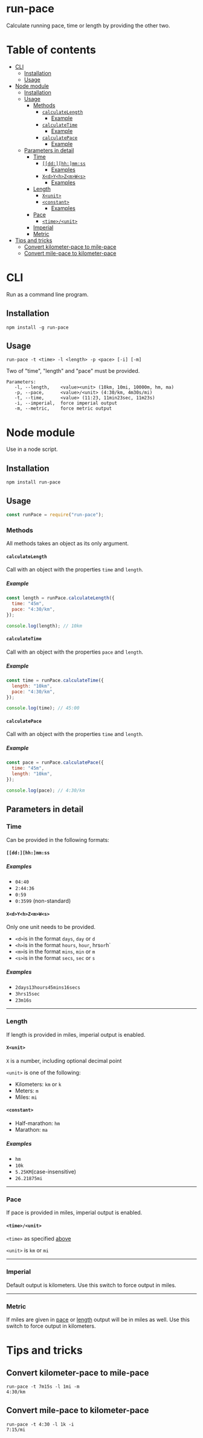 # run-pace
Calculate running pace, time or length by providing the other two.

# Table of contents
<!-- toc start -->
 - [CLI](#cli)
   - [Installation](#installation)
   - [Usage](#usage)
 - [Node module](#node-module)
   - [Installation](#installation)
   - [Usage](#usage)
     - [Methods](#methods)
       - [`calculateLength`](#calculatelength)
         - [Example](#example)
       - [`calculateTime`](#calculatetime)
         - [Example](#example)
       - [`calculatePace`](#calculatepace)
         - [Example](#example)
   - [Parameters in detail](#parameters-in-detail)
     - [Time](#time)
       - [`[[dd:][hh:]mm:ss`](#ddhhmmss)
         - [Examples](#examples)
       - [`X<d>Y<h>Z<m>W<s>`](#xdyhzmws)
         - [Examples](#examples)
     - [Length](#length)
       - [`X<unit>`](#xunit)
       - [`<constant>`](#constant)
         - [Examples](#examples)
     - [Pace](#pace)
       - [`<time>/<unit>`](#timeunit)
     - [Imperial](#imperial)
     - [Metric](#metric)
 - [Tips and tricks](#tips-and-tricks)
   - [Convert kilometer-pace to mile-pace](#convert-kilometer-pace-to-mile-pace)
   - [Convert mile-pace to kilometer-pace](#convert-mile-pace-to-kilometer-pace)
<!-- toc end -->

# CLI

Run as a command line program.

## Installation

```npm install -g run-pace```

## Usage
```run-pace -t <time> -l <length> -p <pace> [-i] [-m]```

Two of "time", "length" and "pace" must be provided.

```
Parameters:
   -l, --length,    <value><unit> (10km, 10mi, 10000m, hm, ma)
   -p, --pace,      <value>/<unit> (4:30/km, 4m30s/mi)
   -t, --time,      <value> (11:23, 11min23sec, 11m23s)
   -i, --imperial,  force imperial output
   -m, --metric,    force metric output
```

# Node module

Use in a node script.

## Installation
```npm install run-pace```

## Usage

```javascript
const runPace = require("run-pace");
```

### Methods

All methods takes an object as its only argument.

#### `calculateLength`

Call with an object with the properties `time` and `length`.

##### Example
```javascript
const length = runPace.calculateLength({
  time: "45m",
  pace: "4:30/km",
});

console.log(length); // 10km
```

#### `calculateTime`

Call with an object with the properties `pace` and `length`.

##### Example
```javascript
const time = runPace.calculateTime({
  length: "10km",
  pace: "4:30/km",
});

console.log(time); // 45:00
```

#### `calculatePace`

Call with an object with the properties `time` and `length`.

##### Example
```javascript
const pace = runPace.calculatePace({
  time: "45m",
  length: "10km",
});

console.log(pace); // 4:30/km
```

## Parameters in detail

### Time

Can be provided in the following formats:

#### `[[dd:][hh:]mm:ss`

##### Examples
- `04:40`
- `2:44:36`
- `0:59`
- `0:3599` (non-standard)

#### `X<d>Y<h>Z<m>W<s>`

Only one unit needs to be provided.

- `<d>`is in the format `days`, `day` or `d`
- `<h>`is in the format `hours`, `hour`, hrs` or `h`
- `<m>`is in the format `mins`, `min` or `m`
- `<s>`is in the format `secs`, `sec` or `s`

##### Examples
- `2days13hours45mins16secs`
- `3hrs15sec`
- `23m16s`

--- 

### Length

If length is provided in miles, imperial output is enabled.

#### `X<unit>`
`X` is a number, including optional decimal point

`<unit>` is one of the following:
- Kilometers: `km` or `k`
- Meters: `m`
- Miles: `mi`

#### `<constant>`

- Half-marathon: `hm`
- Marathon: `ma`

##### Examples
- `hm`
- `10k`
- `5.25KM`(case-insensitive)
- `26.21875mi`

---

### Pace

If pace is provided in miles, imperial output is enabled.

#### `<time>/<unit>`

`<time>` as specified [above](#time)

`<unit>` is `km` or `mi`

---

### Imperial

Default output is kilometers. Use this switch to force output in miles.

---

### Metric

If miles are given in [pace](#pace) or [length](#length) output will be in miles as well. Use this switch to force output in kilometers.

# Tips and tricks

## Convert kilometer-pace to mile-pace
```
run-pace -t 7m15s -l 1mi -m
4:30/km
```

## Convert mile-pace to kilometer-pace
```
run-pace -t 4:30 -l 1k -i
7:15/mi
```
